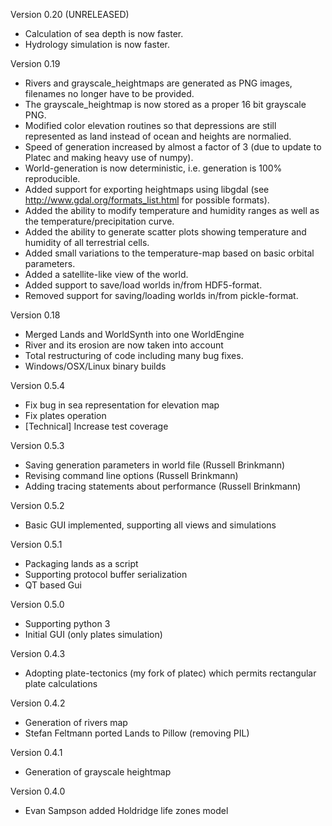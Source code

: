 Version 0.20 (UNRELEASED)

* Calculation of sea depth is now faster.
* Hydrology simulation is now faster.

Version 0.19

* Rivers and grayscale_heightmaps are generated as PNG images, filenames no longer have to be provided.
* The grayscale_heightmap is now stored as a proper 16 bit grayscale PNG.
* Modified color elevation routines so that depressions are still represented as land instead of ocean and heights are normalied.
* Speed of generation increased by almost a factor of 3 (due to update to Platec and making heavy use of numpy).
* World-generation is now deterministic, i.e. generation is 100% reproducible.
* Added support for exporting heightmaps using libgdal (see http://www.gdal.org/formats_list.html for possible formats).
* Added the ability to modify temperature and humidity ranges as well as the temperature/precipitation curve.
* Added the ability to generate scatter plots showing temperature and humidity of all terrestrial cells.
* Added small variations to the temperature-map based on basic orbital parameters.
* Added a satellite-like view of the world.
* Added support to save/load worlds in/from HDF5-format.
* Removed support for saving/loading worlds in/from pickle-format.

Version 0.18

* Merged Lands and WorldSynth into one WorldEngine
* River and its erosion are now taken into account
* Total restructuring of code including many bug fixes.
* Windows/OSX/Linux binary builds

Version 0.5.4

* Fix bug in sea representation for elevation map
* Fix plates operation
* [Technical] Increase test coverage


Version 0.5.3

* Saving generation parameters in world file (Russell Brinkmann)
* Revising command line options (Russell Brinkmann)
* Adding tracing statements about performance (Russell Brinkmann)


Version 0.5.2

* Basic GUI implemented, supporting all views and simulations


Version 0.5.1

* Packaging lands as a script
* Supporting protocol buffer serialization
* QT based Gui


Version 0.5.0

* Supporting python 3
* Initial GUI (only plates simulation)


Version 0.4.3

* Adopting plate-tectonics (my fork of platec) which permits rectangular plate calculations


Version 0.4.2

* Generation of rivers map
* Stefan Feltmann ported Lands to Pillow (removing PIL)


Version 0.4.1

* Generation of grayscale heightmap


Version 0.4.0

* Evan Sampson added Holdridge life zones model
